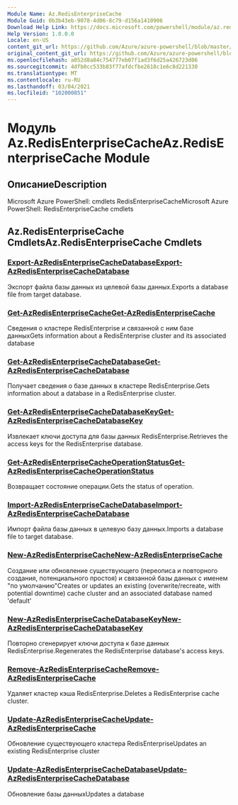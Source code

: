```yaml
---
Module Name: Az.RedisEnterpriseCache
Module Guid: 0b3b43eb-9078-4d06-8c79-d156a1410906
Download Help Link: https://docs.microsoft.com/powershell/module/az.redisenterprisecache
Help Version: 1.0.0.0
Locale: en-US
content_git_url: https://github.com/Azure/azure-powershell/blob/master/src/RedisEnterpriseCache/help/Az.RedisEnterpriseCache.md
original_content_git_url: https://github.com/Azure/azure-powershell/blob/master/src/RedisEnterpriseCache/help/Az.RedisEnterpriseCache.md
ms.openlocfilehash: a052d8a84c754777eb07f1ad3f6d25a426723d06
ms.sourcegitcommit: 4dfb0cc533b83f77afdcfbe2618c1e6c8d221330
ms.translationtype: MT
ms.contentlocale: ru-RU
ms.lasthandoff: 03/04/2021
ms.locfileid: "102000851"
---
```

# <span data-ttu-id="bc996-101">Модуль Az.RedisEnterpriseCache</span><span class="sxs-lookup"><span data-stu-id="bc996-101">Az.RedisEnterpriseCache Module</span></span>
## <span data-ttu-id="bc996-102">Описание</span><span class="sxs-lookup"><span data-stu-id="bc996-102">Description</span></span>
<span data-ttu-id="bc996-103">Microsoft Azure PowerShell: cmdlets RedisEnterpriseCache</span><span class="sxs-lookup"><span data-stu-id="bc996-103">Microsoft Azure PowerShell: RedisEnterpriseCache cmdlets</span></span>

## <span data-ttu-id="bc996-104">Az.RedisEnterpriseCache Cmdlets</span><span class="sxs-lookup"><span data-stu-id="bc996-104">Az.RedisEnterpriseCache Cmdlets</span></span>
### [<span data-ttu-id="bc996-105">Export-AzRedisEnterpriseCacheDatabase</span><span class="sxs-lookup"><span data-stu-id="bc996-105">Export-AzRedisEnterpriseCacheDatabase</span></span>](Export-AzRedisEnterpriseCacheDatabase.md)
<span data-ttu-id="bc996-106">Экспорт файла базы данных из целевой базы данных.</span><span class="sxs-lookup"><span data-stu-id="bc996-106">Exports a database file from target database.</span></span>

### [<span data-ttu-id="bc996-107">Get-AzRedisEnterpriseCache</span><span class="sxs-lookup"><span data-stu-id="bc996-107">Get-AzRedisEnterpriseCache</span></span>](Get-AzRedisEnterpriseCache.md)
<span data-ttu-id="bc996-108">Сведения о кластере RedisEnterprise и связанной с ним базе данных</span><span class="sxs-lookup"><span data-stu-id="bc996-108">Gets information about a RedisEnterprise cluster and its associated database</span></span>

### [<span data-ttu-id="bc996-109">Get-AzRedisEnterpriseCacheDatabase</span><span class="sxs-lookup"><span data-stu-id="bc996-109">Get-AzRedisEnterpriseCacheDatabase</span></span>](Get-AzRedisEnterpriseCacheDatabase.md)
<span data-ttu-id="bc996-110">Получает сведения о базе данных в кластере RedisEnterprise.</span><span class="sxs-lookup"><span data-stu-id="bc996-110">Gets information about a database in a RedisEnterprise cluster.</span></span>

### [<span data-ttu-id="bc996-111">Get-AzRedisEnterpriseCacheDatabaseKey</span><span class="sxs-lookup"><span data-stu-id="bc996-111">Get-AzRedisEnterpriseCacheDatabaseKey</span></span>](Get-AzRedisEnterpriseCacheDatabaseKey.md)
<span data-ttu-id="bc996-112">Извлекает ключи доступа для базы данных RedisEnterprise.</span><span class="sxs-lookup"><span data-stu-id="bc996-112">Retrieves the access keys for the RedisEnterprise database.</span></span>

### [<span data-ttu-id="bc996-113">Get-AzRedisEnterpriseCacheOperationStatus</span><span class="sxs-lookup"><span data-stu-id="bc996-113">Get-AzRedisEnterpriseCacheOperationStatus</span></span>](Get-AzRedisEnterpriseCacheOperationStatus.md)
<span data-ttu-id="bc996-114">Возвращает состояние операции.</span><span class="sxs-lookup"><span data-stu-id="bc996-114">Gets the status of operation.</span></span>

### [<span data-ttu-id="bc996-115">Import-AzRedisEnterpriseCacheDatabase</span><span class="sxs-lookup"><span data-stu-id="bc996-115">Import-AzRedisEnterpriseCacheDatabase</span></span>](Import-AzRedisEnterpriseCacheDatabase.md)
<span data-ttu-id="bc996-116">Импорт файла базы данных в целевую базу данных.</span><span class="sxs-lookup"><span data-stu-id="bc996-116">Imports a database file to target database.</span></span>

### [<span data-ttu-id="bc996-117">New-AzRedisEnterpriseCache</span><span class="sxs-lookup"><span data-stu-id="bc996-117">New-AzRedisEnterpriseCache</span></span>](New-AzRedisEnterpriseCache.md)
<span data-ttu-id="bc996-118">Создание или обновление существующего (переописа и повторного создания, потенциального простоя) и связанной базы данных с именем "по умолчанию"</span><span class="sxs-lookup"><span data-stu-id="bc996-118">Creates or updates an existing (overwrite/recreate, with potential downtime) cache cluster and an associated database named 'default'</span></span>

### [<span data-ttu-id="bc996-119">New-AzRedisEnterpriseCacheDatabaseKey</span><span class="sxs-lookup"><span data-stu-id="bc996-119">New-AzRedisEnterpriseCacheDatabaseKey</span></span>](New-AzRedisEnterpriseCacheDatabaseKey.md)
<span data-ttu-id="bc996-120">Повторно сгенерирует ключи доступа к базе данных RedisEnterprise.</span><span class="sxs-lookup"><span data-stu-id="bc996-120">Regenerates the RedisEnterprise database's access keys.</span></span>

### [<span data-ttu-id="bc996-121">Remove-AzRedisEnterpriseCache</span><span class="sxs-lookup"><span data-stu-id="bc996-121">Remove-AzRedisEnterpriseCache</span></span>](Remove-AzRedisEnterpriseCache.md)
<span data-ttu-id="bc996-122">Удаляет кластер кэша RedisEnterprise.</span><span class="sxs-lookup"><span data-stu-id="bc996-122">Deletes a RedisEnterprise cache cluster.</span></span>

### [<span data-ttu-id="bc996-123">Update-AzRedisEnterpriseCache</span><span class="sxs-lookup"><span data-stu-id="bc996-123">Update-AzRedisEnterpriseCache</span></span>](Update-AzRedisEnterpriseCache.md)
<span data-ttu-id="bc996-124">Обновление существующего кластера RedisEnterprise</span><span class="sxs-lookup"><span data-stu-id="bc996-124">Updates an existing RedisEnterprise cluster</span></span>

### [<span data-ttu-id="bc996-125">Update-AzRedisEnterpriseCacheDatabase</span><span class="sxs-lookup"><span data-stu-id="bc996-125">Update-AzRedisEnterpriseCacheDatabase</span></span>](Update-AzRedisEnterpriseCacheDatabase.md)
<span data-ttu-id="bc996-126">Обновление базы данных</span><span class="sxs-lookup"><span data-stu-id="bc996-126">Updates a database</span></span>

